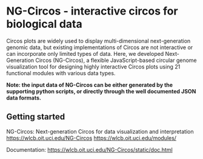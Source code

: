 # NG-Circos - interactive circos for biological data
Circos plots are widely used to display multi-dimensional next-generation genomic data, but existing implementations of Circos are not interactive or can incorporate only limited types of data. Here, we developed Next-Generation Circos (NG-Circos), a flexible JavaScript-based circular genome visualization tool for designing highly interactive Circos plots using 21 functional modules with various data types.

**Note: the input data of NG-Circos can be either generated by the supporting python scripts, or directly through the well documented JSON data formats.**

## Getting started
NG-Circos: Next-generation Circos for data visualization and interpretation
https://wlcb.oit.uci.edu/NG-Circos
https://wlcb.oit.uci.edu/modules/

Documentation:
https://wlcb.oit.uci.edu/NG-Circos/static/doc.html








